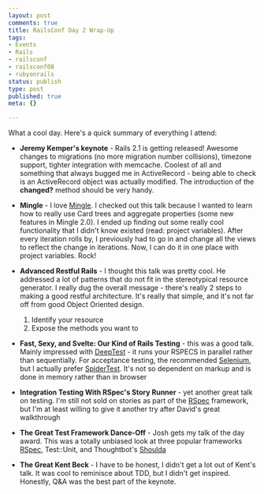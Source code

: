 ```yaml
--- 
layout: post
comments: true
title: RailsConf Day 2 Wrap-Up
tags: 
- Events
- Rails
- railsconf
- railsconf08
- rubyonrails
status: publish
type: post
published: true
meta: {}

---
```

What a cool day. Here's a quick summary of everything I attend:

* **Jeremy Kemper's keynote** - Rails 2.1 is getting released! Awesome changes to migrations (no more migration number collisions), timezone support, tighter integration with memcache. Coolest of all and something that always bugged me in ActiveRecord - being able to check is an ActiveRecord object was actually modified. The introduction of the **changed?** method should be very handy.
* **Mingle** - I love [Mingle](http://studios.thoughtworks.com/mingle-project-intelligence). I checked out this talk because I wanted to learn how to really use Card trees and aggregate properties (some new features in Mingle 2.0). I ended up finding out some really cool functionality that I didn't know existed (read: project variables). After every iteration rolls by, I previously had to go in and change all the views to reflect the change in iterations. Now, I can do it in one place with project variables. Rock!
* **Advanced Restful Rails** - I thought this talk was pretty cool. He addressed a lot of patterns that do not fit in the stereotypical resource generator. I really dug the overall message - there's really 2 steps to making a good restful architecture. It's really that simple, and it's not far off from good Object Oriented design.

  1. Identify your resource
  1. Expose the methods you want to

* **Fast, Sexy, and Svelte: Our Kind of Rails Testing** - this was a good talk. Mainly impressed with [DeepTest](http://github.com/qxjit/deep-test/tree/master) - it runs your RSPECS in parallel rather than sequentially. For acceptance testing, the recommended [Selenium](http://selenium.openqa.org/), but I actually prefer [SpiderTest](http://caboose.org/articles/2007/2/21/the-fabulous-spider-fuzz-plugin). It's not so dependent on markup and is done in memory rather than in browser
* **Integration Testing With RSpec's Story Runner** - yet another great talk on testing. I'm still not sold on stories as part of the [RSpec](http://rspec.info/) framework, but I'm at least willing to give it another try after David's great walkthrough
* **The Great Test Framework Dance-Off** - Josh gets my talk of the day award. This was a totally unbiased look at three popular frameworks [RSpec](http://rspec.info/), Test::Unit, and Thoughtbot's [Shoulda](http://www.thoughtbot.com/projects/shoulda)
* **The Great Kent Beck** - I have to be honest, I didn't get a lot out of Kent's talk. It was cool to reminisce about TDD, but I didn't get inspired. Honestly, Q&amp;A was the best part of the keynote.
